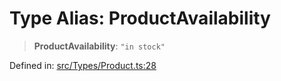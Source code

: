 # Type Alias: ProductAvailability

> **ProductAvailability**: `"in stock"`

Defined in: [src/Types/Product.ts:28](https://github.com/Fokusdotid/bail/blob/c270ba4454f95d50cec87a9d90b03360fac7058e/src/Types/Product.ts#L28)
